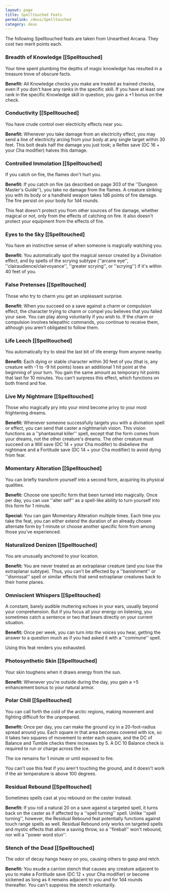 ```yaml
---
layout: page
title: Spelltouched Feats
permalink: /deus/Spelltouched
category: deus
---
```

The following Spelltouched feats are taken from Unearthed Arcana. They cost two merit points each.

### Breadth of Knowledge [[Spelltouched]
Your time spent plumbing the depths of magic knowledge has resulted in a treasure trove of obscure facts.

__Benefit:__ All Knowledge checks you make are treated as trained checks, even if you don't have any ranks in the specific skill. If you have at least one rank in the specific Knowledge skill in question, you gain a +1 bonus on the check.

### Conductivity [[Spelltouched]
You have crude control over electricity effects near you.

__Benefit:__ Whenever you take damage from an electricity effect, you may send a line of electricity arcing from your body at any single target within 30 feet. This bolt deals half the damage you just took; a Reflex save (DC 16 + your Cha modifier) halves this damage.

### Controlled Immolation [[Spelltouched]
If you catch on fire, the flames don't hurt you.

__Benefit:__ If you catch on fire (as described on page 303 of the ''Dungeon Master's Guide''), you take no damage from the flames. A creature striking you with its body or a handheld weapon takes 1d6 points of fire damage. The fire persist on your body for 1d4 rounds.

This feat doesn't protect you from other sources of fire damage, whether magical or not, only from the effects of catching on fire. It also doesn't protect your equipment from the effects of fire.

### Eyes to the Sky [[Spelltouched]
You have an instinctive sense of when someone is magically watching you.

__Benefit:__ You automatically spot the magical sensor created by a Divination effect, and by spells of the scrying subtype (''arcane eye'', ''clairaudience/clairvoyance'', ''greater scrying'', or ''scrying'') if it's within 40 feet of you.

### False Pretenses [[Spelltouched]
Those who try to charm you get an unpleasant surprise.

__Benefit:__ When you succeed on a save against a charm or compulsion effect, the character trying to charm or compel you believes that you failed your save. You can play along voluntarily if you wish to. If the charm or compulsion involves telepathic commands, you continue to receive them, although you aren't obligated to follow them.

### Life Leech [[Spelltouched]
You automatically try to steal the last bit of life energy from anyone nearby.

__Benefit:__ Each dying or stable character within 30 feet of you (that is, any creature with -1 to -9 hit points) loses an additional 1 hit point at the beginning of your turn. You gain the same amount as temporary hit points that last for 10 minutes. You can't surpress this effect, which functions on both friend and foe.

### Live My Nightmare [[Spelltouched]
Those who magically pry into your mind become privy to your most frightening dreams.

__Benefit:__ Whenever someone successfully targets you with a divination spell or effect, you can send that caster a nightmarish vision. This vision functions as a ''phantasmal killer'' spell, except that the form comes from your dreams, not the other creature's dreams. The other creature must succeed on a Will save (DC 14 + your Cha modifer) to disbelieve the nightmare and a Fortitude save (DC 14 + your Cha modifier) to avoid dying from fear.

### Momentary Alteration [[Spelltouched]
You can briefly transform yourself into a second form, acquiring its physical qualities.

__Benefit:__ Choose one specific form that been turned into magically. Once per day, you can use ''alter self'' as a spell-like ability to turn yourself into this form for 1 minute.

__Special:__ You can gain Momentary Alteration multiple times. Each time you take the feat, you can either extend the duration of an already chosen alternate form by 1 minute or choose another specific form from among those you've experienced.

### Naturalized Denizen [[Spelltouched]
You are unusually anchored to your location.

__Benefit:__ You are never treated as an extraplanar creature (and you lose the extraplanar subtype). Thus, you can't be affected by a ''banishment'' or ''dismissal'' spell or similar effects that send extraplanar creatures back to their home planes.

### Omniscient Whispers [[Spelltouched]
A constant, barely audible muttering echoes in your ears, usually beyond your comprehension. But if you focus all your energy on listening, you sometimes catch a sentence or two that bears directly on your current situation.

__Benefit:__ Once per week, you can turn into the voices you hear, getting the answer to a question much as if you had asked it with a ''commune'' spell.

Using this feat renders you exhausted.

### Photosynthetic Skin [[Spelltouched]
Your skin toughens when it draws energy from the sun.

__Benefit:__ Whenever you're outside during the day, you gain a +5 enhancement bonus to your natural armor.

### Polar Chill [[Spelltouched]
You can call forth the cold of the arctic regions, making movement and fighting difficult for the unprepared.

__Benefit:__ Once per day, you can make the ground icy in a 20-foot-radius spread around you. Each square in that area becomes covered with ice, so it takes two squares of movement to enter each square, and the DC of Balance and Tumble checks there increases by 5. A DC 10 Balance check is required to run or charge across the ice.

The ice remains for 1 minute or until exposed to fire.

You can't use this feat if you aren't touching the ground, and it doesn't work if the air temperature is above 100 degrees.

### Residual Rebound [[Spelltouched]
Sometimes spells cast at you rebound on the caster instead.

__Benefit:__ If you roll a natural 20 on a save against a targeted spell, it turns back on the caster as if affected by a ''spell turning'' spell. Unlike ''spell turning'', however, the Residual Rebound feat potentially functions against touch range spells as well. Residual Rebound only works on targeted spells and mystic effects that allow a saving throw, so a ''fireball'' won't rebound, nor will a ''power word stun''.

### Stench of the Dead [[Spelltouched]
The odor of decay hangs heavy on you, causing others to gasp and retch.

__Benefit:__ You exude a carrion stench that causes any creature adjacent to you to make a Fortitude save (DC 12 + your Cha modifier) or become sickened as long as it remains adjacent to you and for 1d4 rounds thereafter. You can't suppress the stench voluntarily.


